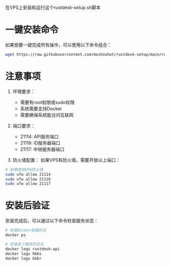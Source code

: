 在VPS上安装和运行这个rustdesk-setup.sh脚本

# 一键安装命令
如果想要一键完成所有操作，可以使用以下命令组合：

```bash
wget https://raw.githubusercontent.com/moshouhot/rustdesk-setup/main/rustdesk-setup.sh && chmod +x rustdesk-setup.sh && sudo ./rustdesk-setup.sh
```

# 注意事项

1. 环境要求：
   - 需要有root权限或sudo权限
   - 系统需要支持Docker
   - 需要确保系统能访问互联网

2. 端口要求：
   - 21114: API服务端口
   - 21116: ID服务器端口
   - 21117: 中继服务器端口
   
3. 防火墙配置：
   如果VPS有防火墙，需要开放以上端口：
```bash
# 如果使用UFW防火墙
sudo ufw allow 21114
sudo ufw allow 21116
sudo ufw allow 21117
```



# 安装后验证
安装完成后，可以通过以下命令检查服务状态：

```bash
# 检查Docker容器状态
docker ps

# 检查各个服务的日志
docker logs rustdesk-api
docker logs hbbs
docker logs hbbr
```

